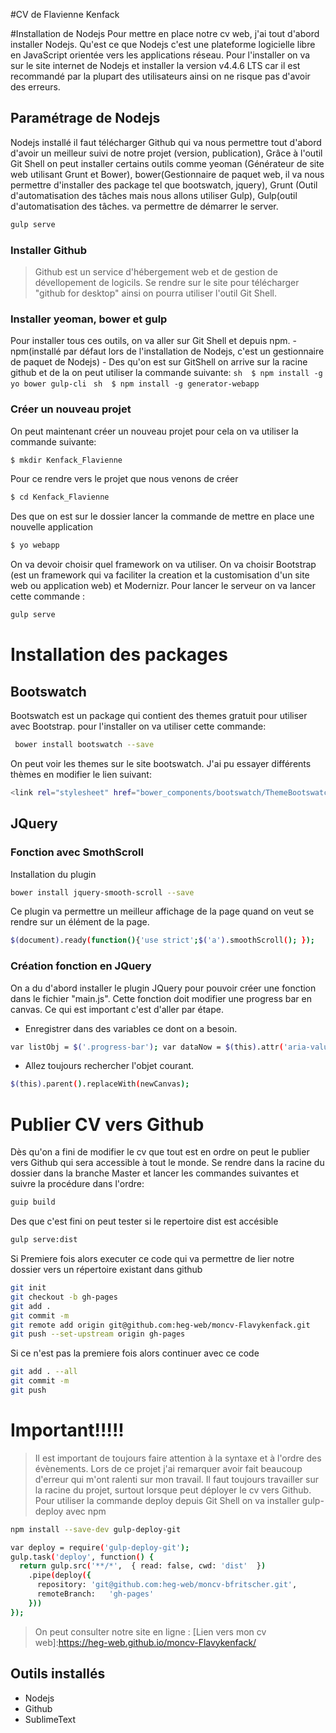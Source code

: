 #CV de Flavienne Kenfack

#Installation de Nodejs
Pour mettre en place notre cv web, j'ai tout d'abord installer Nodejs. 
Qu'est ce que Nodejs c'est une plateforme logicielle libre en JavaScript orientée vers les applications réseau.
Pour l'installer on va sur le site internet de Nodejs et installer la version v4.4.6 LTS car il est recommandé par la plupart des utilisateurs ainsi on ne risque pas d'avoir des erreurs.


## Paramétrage de Nodejs
Nodejs installé il faut télécharger Github qui va nous permettre tout d'abord d'avoir un meilleur suivi de notre projet (version, publication),
Grâce à l'outil Git Shell on peut installer certains outils comme yeoman (Générateur de site web utilisant Grunt et Bower),
bower(Gestionnaire de paquet web, il va nous permettre d'installer des package tel que bootswatch, jquery), Grunt (Outil d'automatisation des tâches mais nous allons utiliser Gulp), Gulp(outil d'automatisation des tâches. va permettre de démarrer le server.

```sh
gulp serve
```

### Installer Github
>Github est un service d'hébergement web et de gestion de dévellopement de logicils. 
>Se rendre sur le site pour télécharger "github for desktop" ainsi on pourra utiliser l'outil Git Shell.

### Installer yeoman, bower et gulp
Pour installer tous ces outils, on va aller sur Git Shell et depuis npm. 
	- npm(installé par défaut lors de l'installation de Nodejs, c'est un gestionnaire de paquet de Nodejs)
	- Des qu'on est sur GitShell on arrive sur la racine github et de la on peut utiliser la commande suivante: 
	 ```sh 
	 $ npm install -g yo bower gulp-cli
	 ```
	```sh 
	 $ npm install -g generator-webapp
	```

### Créer un nouveau projet
On peut maintenant créer un nouveau projet pour cela on va utiliser la commande suivante:
```sh
$ mkdir Kenfack_Flavienne
```
Pour ce rendre vers le projet que nous venons de créer 
```sh
$ cd Kenfack_Flavienne
```
Des que on est sur le dossier lancer la commande de mettre en place une nouvelle application 
```sh
$ yo webapp
```
On va devoir choisir quel framework on va utiliser. On va choisir Bootstrap (est un framework qui va faciliter la creation et la customisation d'un site web ou application web) et Modernizr.
Pour lancer le serveur on va lancer cette commande : 
```sh
gulp serve
```


# Installation des packages
## Bootswatch
Bootswatch est un package qui contient des themes gratuit pour utiliser avec Bootstrap.
pour l'installer on va utiliser cette commande: 
```sh
 bower install bootswatch --save
```
On peut voir les themes sur le site bootswatch. J'ai pu essayer différents thèmes en modifier le lien suivant: 
```sh
<link rel="stylesheet" href="bower_components/bootswatch/ThemeBootswatchAModifier/bootstrap.css" />
```

## JQuery
### Fonction avec SmothScroll
Installation du plugin
```sh
bower install jquery-smooth-scroll --save 
```
Ce plugin va permettre un meilleur affichage de la page quand on veut se rendre sur un élément de la page.
```sh
$(document).ready(function(){'use strict';$('a').smoothScroll(); }); 
```


### Création fonction en JQuery
On a du d'abord installer le plugin JQuery pour pouvoir créer une fonction dans le fichier "main.js".
Cette fonction doit modifier une progress bar en canvas. Ce qui est important c'est d'aller par étape.
- Enregistrer dans des variables ce dont on a besoin. 
```sh
var listObj = $('.progress-bar'); var dataNow = $(this).attr('aria-valuenow');
```

- Allez toujours rechercher l'objet courant. 
```sh
$(this).parent().replaceWith(newCanvas);
```



# Publier CV vers Github
Dès qu'on a fini de modifier le cv que tout est en ordre on peut le publier vers Github qui sera accessible à tout le monde.
Se rendre dans la racine du dossier dans la branche Master et lancer les commandes suivantes et suivre la procédure dans l'ordre:

```sh
guip build
```
Des que c'est fini on peut tester si le repertoire dist est accésible 
```sh
gulp serve:dist
```
Si Premiere fois alors executer ce code qui va permettre de lier notre dossier vers un répertoire existant dans github
```sh
git init
git checkout -b gh-pages
git add .
git commit -m 
git remote add origin git@github.com:heg-web/moncv-Flavykenfack.git
git push --set-upstream origin gh-pages
```
Si ce n'est pas la premiere fois alors continuer avec ce code
```sh 
git add . --all
git commit -m
git push
``` 

# Important!!!!!
>Il est important de toujours faire attention à la syntaxe et à l'ordre des évènements.
>Lors de ce projet j'ai remarquer avoir fait beaucoup d'erreur qui m'ont ralenti sur mon travail.
>Il faut toujours travailler sur la racine du projet, surtout lorsque peut déployer le cv vers Github.
>Pour utiliser la commande deploy depuis Git Shell on va installer gulp-deploy avec npm
```sh
npm install --save-dev gulp-deploy-git
```

```sh
var deploy = require('gulp-deploy-git');
gulp.task('deploy', function() {
  return gulp.src('**/*',  { read: false, cwd: 'dist'  })
    .pipe(deploy({
      repository: 'git@github.com:heg-web/moncv-bfritscher.git',
      remoteBranch:   'gh-pages'
    }))
});
```
>On peut consulter notre site en ligne : [Lien vers mon cv web]:https://heg-web.github.io/moncv-Flavykenfack/

## Outils installés
- Nodejs
- Github
- SublimeText
